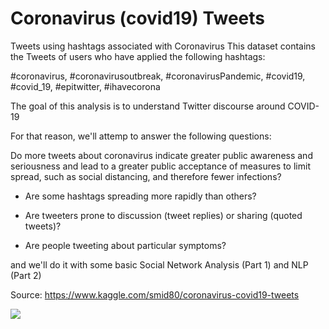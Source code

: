 # Coronavirus (covid19) Tweets

Tweets using hashtags associated with Coronavirus
This dataset contains the Tweets of users who have applied the following hashtags:

#coronavirus, #coronavirusoutbreak, #coronavirusPandemic, #covid19, #covid_19, #epitwitter, #ihavecorona

The goal of this analysis is to understand Twitter discourse around COVID-19

For that reason, we'll attemp to answer the following questions:

Do more tweets about coronavirus indicate greater public awareness and seriousness and lead to a greater public acceptance of measures to limit spread, such as social distancing, and therefore fewer infections?

- Are some hashtags spreading more rapidly than others?

- Are tweeters prone to discussion (tweet replies) or sharing (quoted tweets)?

- Are people tweeting about particular symptoms?

and we'll do it with some basic Social Network Analysis (Part 1) and NLP (Part 2)

Source: https://www.kaggle.com/smid80/coronavirus-covid19-tweets

![](imgs/resultados_hashtags.png)

